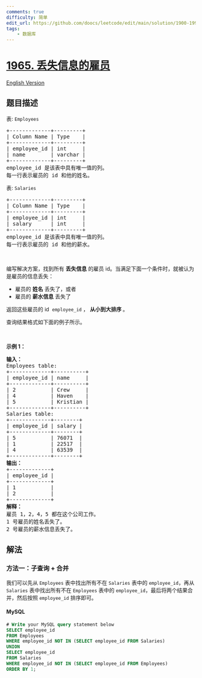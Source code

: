 ```yaml
---
comments: true
difficulty: 简单
edit_url: https://github.com/doocs/leetcode/edit/main/solution/1900-1999/1965.Employees%20With%20Missing%20Information/README.md
tags:
    - 数据库
---
```


<!-- problem:start -->

# [1965. 丢失信息的雇员](https://leetcode.cn/problems/employees-with-missing-information)

[English Version](/solution/1900-1999/1965.Employees%20With%20Missing%20Information/README_EN.md)

## 题目描述

<!-- description:start -->

<p>表: <code>Employees</code></p>

<pre>
+-------------+---------+
| Column Name | Type    |
+-------------+---------+
| employee_id | int     |
| name        | varchar |
+-------------+---------+
employee_id 是该表中具有唯一值的列。
每一行表示雇员的 id 和他的姓名。
</pre>

<p>表: <code>Salaries</code></p>

<pre>
+-------------+---------+
| Column Name | Type    |
+-------------+---------+
| employee_id | int     |
| salary      | int     |
+-------------+---------+
employee_id 是该表中具有唯一值的列。
每一行表示雇员的 id 和他的薪水。
</pre>

<p>&nbsp;</p>

<p>编写解决方案，找到所有 <strong>丢失信息</strong> 的雇员 id。当满足下面一个条件时，就被认为是雇员的信息丢失：</p>

<ul>
	<li>雇员的 <strong>姓名</strong> 丢失了，或者</li>
	<li>雇员的 <strong>薪水信息</strong> 丢失了</li>
</ul>

<p>返回这些雇员的 id &nbsp;<code>employee_id</code>&nbsp;，&nbsp;<strong>从小到大排序&nbsp;</strong>。</p>

<p>查询结果格式如下面的例子所示。</p>

<p>&nbsp;</p>

<p><strong>示例 1：</strong></p>

<pre>
<strong>输入：</strong>
Employees table:
+-------------+----------+
| employee_id | name     |
+-------------+----------+
| 2           | Crew     |
| 4           | Haven    |
| 5           | Kristian |
+-------------+----------+
Salaries table:
+-------------+--------+
| employee_id | salary |
+-------------+--------+
| 5           | 76071  |
| 1           | 22517  |
| 4           | 63539  |
+-------------+--------+
<strong>输出：</strong>
+-------------+
| employee_id |
+-------------+
| 1           |
| 2           |
+-------------+
<strong>解释：</strong>
雇员 1，2，4，5 都在这个公司工作。
1 号雇员的姓名丢失了。
2 号雇员的薪水信息丢失了。</pre>

<!-- description:end -->

## 解法

<!-- solution:start -->

### 方法一：子查询 + 合并

我们可以先从 `Employees` 表中找出所有不在 `Salaries` 表中的 `employee_id`，再从 `Salaries` 表中找出所有不在 `Employees` 表中的 `employee_id`，最后将两个结果合并，然后按照 `employee_id` 排序即可。

<!-- tabs:start -->

#### MySQL

```sql
# Write your MySQL query statement below
SELECT employee_id
FROM Employees
WHERE employee_id NOT IN (SELECT employee_id FROM Salaries)
UNION
SELECT employee_id
FROM Salaries
WHERE employee_id NOT IN (SELECT employee_id FROM Employees)
ORDER BY 1;
```

<!-- tabs:end -->

<!-- solution:end -->

<!-- problem:end -->
